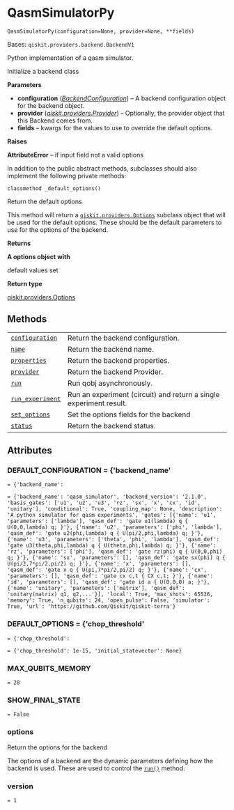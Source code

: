 # QasmSimulatorPy

<span id="undefined" />

`QasmSimulatorPy(configuration=None, provider=None, **fields)`

Bases: `qiskit.providers.backend.BackendV1`

Python implementation of a qasm simulator.

Initialize a backend class

**Parameters**

*   **configuration** ([*BackendConfiguration*](qiskit.providers.models.BackendConfiguration#qiskit.providers.models.BackendConfiguration "qiskit.providers.models.BackendConfiguration")) – A backend configuration object for the backend object.
*   **provider** ([*qiskit.providers.Provider*](qiskit.providers.Provider#qiskit.providers.Provider "qiskit.providers.Provider")) – Optionally, the provider object that this Backend comes from.
*   **fields** – kwargs for the values to use to override the default options.

**Raises**

**AttributeError** – if input field not a valid options

In addition to the public abstract methods, subclasses should also implement the following private methods:

<span id="undefined" />

`classmethod _default_options()`

Return the default options

This method will return a [`qiskit.providers.Options`](qiskit.providers.Options#qiskit.providers.Options "qiskit.providers.Options") subclass object that will be used for the default options. These should be the default parameters to use for the options of the backend.

**Returns**

**A options object with**

default values set

**Return type**

[qiskit.providers.Options](qiskit.providers.Options#qiskit.providers.Options "qiskit.providers.Options")

## Methods

|                                                                                                                                                                                                  |                                                                    |
| ------------------------------------------------------------------------------------------------------------------------------------------------------------------------------------------------ | ------------------------------------------------------------------ |
| [`configuration`](qiskit.providers.basicaer.QasmSimulatorPy.configuration#qiskit.providers.basicaer.QasmSimulatorPy.configuration "qiskit.providers.basicaer.QasmSimulatorPy.configuration")     | Return the backend configuration.                                  |
| [`name`](qiskit.providers.basicaer.QasmSimulatorPy.name#qiskit.providers.basicaer.QasmSimulatorPy.name "qiskit.providers.basicaer.QasmSimulatorPy.name")                                         | Return the backend name.                                           |
| [`properties`](qiskit.providers.basicaer.QasmSimulatorPy.properties#qiskit.providers.basicaer.QasmSimulatorPy.properties "qiskit.providers.basicaer.QasmSimulatorPy.properties")                 | Return the backend properties.                                     |
| [`provider`](qiskit.providers.basicaer.QasmSimulatorPy.provider#qiskit.providers.basicaer.QasmSimulatorPy.provider "qiskit.providers.basicaer.QasmSimulatorPy.provider")                         | Return the backend Provider.                                       |
| [`run`](qiskit.providers.basicaer.QasmSimulatorPy.run#qiskit.providers.basicaer.QasmSimulatorPy.run "qiskit.providers.basicaer.QasmSimulatorPy.run")                                             | Run qobj asynchronously.                                           |
| [`run_experiment`](qiskit.providers.basicaer.QasmSimulatorPy.run_experiment#qiskit.providers.basicaer.QasmSimulatorPy.run_experiment "qiskit.providers.basicaer.QasmSimulatorPy.run_experiment") | Run an experiment (circuit) and return a single experiment result. |
| [`set_options`](qiskit.providers.basicaer.QasmSimulatorPy.set_options#qiskit.providers.basicaer.QasmSimulatorPy.set_options "qiskit.providers.basicaer.QasmSimulatorPy.set_options")             | Set the options fields for the backend                             |
| [`status`](qiskit.providers.basicaer.QasmSimulatorPy.status#qiskit.providers.basicaer.QasmSimulatorPy.status "qiskit.providers.basicaer.QasmSimulatorPy.status")                                 | Return the backend status.                                         |

## Attributes

<span id="undefined" />

### DEFAULT\_CONFIGURATION = \{'backend\_name'

`= {'backend_name':`

`= {'backend_name': 'qasm_simulator', 'backend_version': '2.1.0', 'basis_gates': ['u1', 'u2', 'u3', 'rz', 'sx', 'x', 'cx', 'id', 'unitary'], 'conditional': True, 'coupling_map': None, 'description': 'A python simulator for qasm experiments', 'gates': [{'name': 'u1', 'parameters': ['lambda'], 'qasm_def': 'gate u1(lambda) q { U(0,0,lambda) q; }'}, {'name': 'u2', 'parameters': ['phi', 'lambda'], 'qasm_def': 'gate u2(phi,lambda) q { U(pi/2,phi,lambda) q; }'}, {'name': 'u3', 'parameters': ['theta', 'phi', 'lambda'], 'qasm_def': 'gate u3(theta,phi,lambda) q { U(theta,phi,lambda) q; }'}, {'name': 'rz', 'parameters': ['phi'], 'qasm_def': 'gate rz(phi) q { U(0,0,phi) q; }'}, {'name': 'sx', 'parameters': [], 'qasm_def': 'gate sx(phi) q { U(pi/2,7*pi/2,pi/2) q; }'}, {'name': 'x', 'parameters': [], 'qasm_def': 'gate x q { U(pi,7*pi/2,pi/2) q; }'}, {'name': 'cx', 'parameters': [], 'qasm_def': 'gate cx c,t { CX c,t; }'}, {'name': 'id', 'parameters': [], 'qasm_def': 'gate id a { U(0,0,0) a; }'}, {'name': 'unitary', 'parameters': ['matrix'], 'qasm_def': 'unitary(matrix) q1, q2,...'}], 'local': True, 'max_shots': 65536, 'memory': True, 'n_qubits': 24, 'open_pulse': False, 'simulator': True, 'url': 'https://github.com/Qiskit/qiskit-terra'}`

<span id="undefined" />

### DEFAULT\_OPTIONS = \{'chop\_threshold'

`= {'chop_threshold':`

`= {'chop_threshold': 1e-15, 'initial_statevector': None}`

<span id="undefined" />

### MAX\_QUBITS\_MEMORY

`= 28`

<span id="undefined" />

### SHOW\_FINAL\_STATE

`= False`

<span id="undefined" />

### options

Return the options for the backend

The options of a backend are the dynamic parameters defining how the backend is used. These are used to control the [`run()`](qiskit.providers.basicaer.QasmSimulatorPy.run#qiskit.providers.basicaer.QasmSimulatorPy.run "qiskit.providers.basicaer.QasmSimulatorPy.run") method.

<span id="undefined" />

### version

`= 1`

